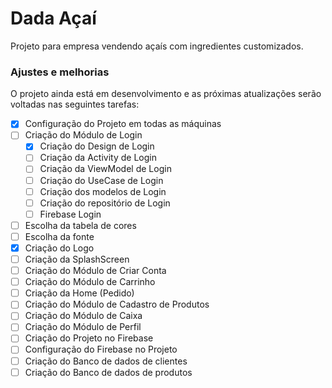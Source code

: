 # Dada Açaí

Projeto para empresa vendendo açaís com ingredientes customizados.

### Ajustes e melhorias

O projeto ainda está em desenvolvimento e as próximas atualizações serão voltadas nas seguintes tarefas:

- [x] Configuração do Projeto em todas as máquinas
- [ ] Criação do Módulo de Login
	- [x] Criação do Design de Login
	- [ ] Criação da Activity de Login
	- [ ] Criação da ViewModel de Login
	- [ ] Criação do UseCase de Login
	- [ ] Criação dos modelos de Login
	- [ ] Criação do repositório de Login
	- [ ] Firebase Login
- [ ] Escolha da tabela de cores
- [ ] Escolha da fonte
- [x] Criação do Logo
- [ ] Criação da SplashScreen 
- [ ] Criação do Módulo de Criar Conta
- [ ] Criação do Módulo de Carrinho
- [ ] Criação da Home (Pedido)
- [ ] Criação do Módulo de Cadastro de Produtos
- [ ] Criação do Módulo de Caixa
- [ ] Criação do Módulo de Perfil
- [ ] Criação do Projeto no Firebase
- [ ] Configuração do Firebase no Projeto
- [ ] Criação do Banco de dados de clientes
- [ ] Criação do Banco de dados de produtos